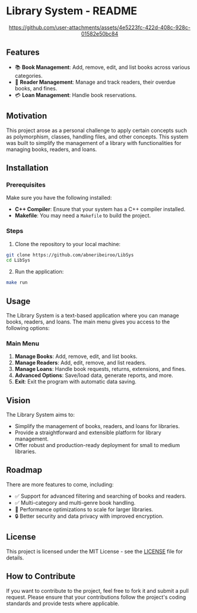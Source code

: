 # Library System - README

<div align="center">

   https://github.com/user-attachments/assets/4e5223fc-422d-408c-928c-01582e50bc84

</div>

## Features

- 📚 **Book Management**: Add, remove, edit, and list books across various categories.
- 👥 **Reader Management**: Manage and track readers, their overdue books, and fines.
- 💳 **Loan Management**: Handle book reservations.

## Motivation

This project arose as a personal challenge to apply certain concepts such as polymorphism, classes, handling files, and other concepts.
This system was built to simplify the management of a library with functionalities for managing books, readers, and loans.

## Installation

### Prerequisites

Make sure you have the following installed:

- **C++ Compiler**: Ensure that your system has a C++ compiler installed.
- **Makefile**: You may need a `Makefile` to build the project.

### Steps

1. Clone the repository to your local machine:

```bash
git clone https://github.com/abneribeiroo/LibSys
cd LibSys
```

2. Run the application:

```bash
make run
```


## Usage

The Library System is a text-based application where you can manage books, readers, and loans. The main menu gives you access to the following options:
### Main Menu

1. **Manage Books**: Add, remove, edit, and list books.
2. **Manage Readers**: Add, edit, remove, and list readers.
3. **Manage Loans**: Handle book requests, returns, extensions, and fines.
4. **Advanced Options**: Save/load data, generate reports, and more.
5. **Exit**: Exit the program with automatic data saving.


## Vision

The Library System aims to:

- Simplify the management of books, readers, and loans for libraries.
- Provide a straightforward and extensible platform for library management.
- Offer robust and production-ready deployment for small to medium libraries.

## Roadmap

There are more features to come, including:

- ✅ Support for advanced filtering and searching of books and readers.
- ✅ Multi-category and multi-genre book handling.
- 🔧 Performance optimizations to scale for larger libraries.
- 🔒 Better security and data privacy with improved encryption.

## License

This project is licensed under the MIT License - see the [LICENSE](LICENSE) file for details.

## How to Contribute

If you want to contribute to the project, feel free to fork it and submit a pull request. Please ensure that your contributions follow the project's coding standards and provide tests where applicable.
